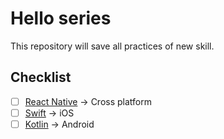 # Hello series

This repository will save all practices of new skill.

## Checklist

- [ ] [React Native](https://reactnative.dev/) -> Cross platform
- [ ] [Swift](https://swift.org/) -> iOS
- [ ] [Kotlin](https://kotlinlang.org/) -> Android
